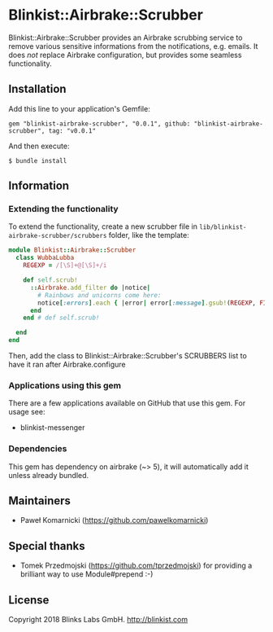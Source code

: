# Blinkist::Airbrake::Scrubber

Blinkist::Airbrake::Scrubber provides an Airbrake scrubbing service to remove various sensitive informations from the notifications, e.g. emails. It does *not* replace Airbrake configuration, but provides some seamless functionality.

## Installation

Add this line to your application's Gemfile:

    gem "blinkist-airbrake-scrubber", "0.0.1", github: "blinkist-airbrake-scrubber", tag: "v0.0.1"

And then execute:

    $ bundle install

## Information

### Extending the functionality

To extend the functionality, create a new scrubber file in `lib/blinkist-airbrake-scrubber/scrubbers` folder, like the template:

```ruby
module Blinkist::Airbrake::Scrubber
  class WubbaLubba
    REGEXP = /[\S]+@[\S]+/i

    def self.scrub!
      ::Airbrake.add_filter do |notice|
        # Rainbows and unicorns come here:
        notice[:errors].each { |error| error[:message].gsub!(REGEXP, FILTERED) }
      end
    end # def self.scrub!

  end
end
```

Then, add the class to Blinkist::Airbrake::Scrubber's SCRUBBERS list to have it ran after Airbrake.configure

### Applications using this gem

There are a few applications available on GitHub that use this gem. For usage see:

* blinkist-messenger

### Dependencies

This gem has dependency on airbrake (~> 5), it will automatically add it unless already bundled.

## Maintainers

* Paweł Komarnicki (https://github.com/pawelkomarnicki)

## Special thanks

* Tomek Przedmojski (https://github.com/tprzedmojski) for providing a brilliant way to use Module#prepend :-)

## License

Copyright 2018 Blinks Labs GmbH. http://blinkist.com
